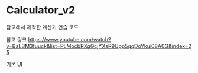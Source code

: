 # Calculator_v2

참고해서 제작한 계산기 연습 코드
 
참고 링크
https://www.youtube.com/watch?v=BaLBM3fuuck&list=PLMocbRXgGcjYXsR9Upp5qqDoYkui08A0G&index=25


기본 UI
